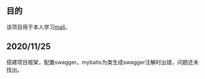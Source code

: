 ## 目的

该项目用于本人学习[mall](https://github.com/macrozheng/mall)。  

## 2020/11/25  

搭建项目框架，配置swagger。mybatis为类生成swagger注解时出错，问题还未找出。  

